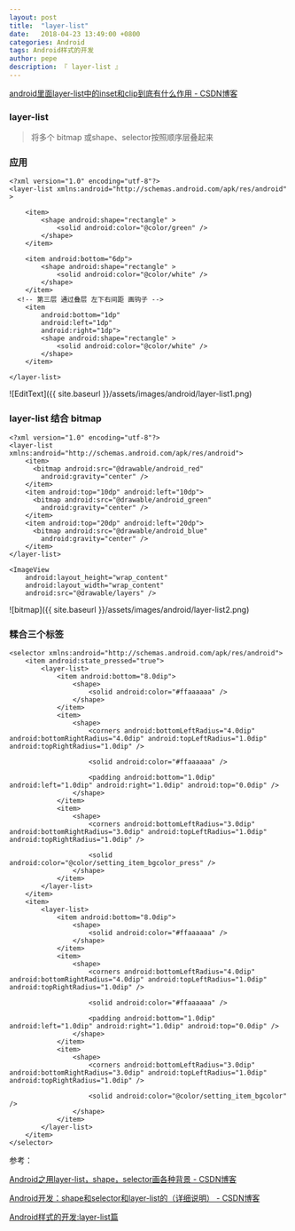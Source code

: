 ```yaml
---
layout: post
title:  "layer-list"
date:   2018-04-23 13:49:00 +0800
categories: Android
tags: Android样式的开发
author: pepe
description: 『 layer-list 』
---
```


[android里面layer-list中的inset和clip到底有什么作用 - CSDN博客](https://blog.csdn.net/candyguy242/article/details/44176503)

### **layer-list**

> 将多个 bitmap 或shape、selector按照顺序层叠起来

### **应用**

```
<?xml version="1.0" encoding="utf-8"?>    
<layer-list xmlns:android="http://schemas.android.com/apk/res/android" >    
    
    <item>    
        <shape android:shape="rectangle" >    
            <solid android:color="@color/green" />    
        </shape>    
    </item>    
    
    <item android:bottom="6dp">    
        <shape android:shape="rectangle" >    
            <solid android:color="@color/white" />    
        </shape>    
    </item>    
  <!-- 第三层 通过叠层 左下右间距 画钩子 -->  
    <item    
        android:bottom="1dp"    
        android:left="1dp"    
        android:right="1dp">    
        <shape android:shape="rectangle" >    
            <solid android:color="@color/white" />    
        </shape>    
    </item>    
    
</layer-list> 
```
![EditText]({{ site.baseurl }}/assets/images/android/layer-list1.png)

### **layer-list 结合 bitmap**
```
<?xml version="1.0" encoding="utf-8"?>  
<layer-list xmlns:android="http://schemas.android.com/apk/res/android">  
    <item>  
      <bitmap android:src="@drawable/android_red"  
        android:gravity="center" />  
    </item>  
    <item android:top="10dp" android:left="10dp">  
      <bitmap android:src="@drawable/android_green"  
        android:gravity="center" />  
    </item>  
    <item android:top="20dp" android:left="20dp">  
      <bitmap android:src="@drawable/android_blue"  
        android:gravity="center" />  
    </item>  
</layer-list>  
```

```
<ImageView  
    android:layout_height="wrap_content"  
    android:layout_width="wrap_content"  
    android:src="@drawable/layers" />  
```
![bitmap]({{ site.baseurl }}/assets/images/android/layer-list2.png)

### **糅合三个标签**
```
<selector xmlns:android="http://schemas.android.com/apk/res/android">  
    <item android:state_pressed="true">  
        <layer-list>  
            <item android:bottom="8.0dip">  
                <shape>  
                    <solid android:color="#ffaaaaaa" />  
                </shape>  
            </item>  
            <item>  
                <shape>  
                    <corners android:bottomLeftRadius="4.0dip" android:bottomRightRadius="4.0dip" android:topLeftRadius="1.0dip" android:topRightRadius="1.0dip" />  
  
                    <solid android:color="#ffaaaaaa" />  
  
                    <padding android:bottom="1.0dip" android:left="1.0dip" android:right="1.0dip" android:top="0.0dip" />  
                </shape>  
            </item>  
            <item>  
                <shape>  
                    <corners android:bottomLeftRadius="3.0dip" android:bottomRightRadius="3.0dip" android:topLeftRadius="1.0dip" android:topRightRadius="1.0dip" />  
  
                    <solid android:color="@color/setting_item_bgcolor_press" />  
                </shape>  
            </item>  
        </layer-list>  
    </item>  
    <item>  
        <layer-list>  
            <item android:bottom="8.0dip">  
                <shape>  
                    <solid android:color="#ffaaaaaa" />  
                </shape>  
            </item>  
            <item>  
                <shape>  
                    <corners android:bottomLeftRadius="4.0dip" android:bottomRightRadius="4.0dip" android:topLeftRadius="1.0dip" android:topRightRadius="1.0dip" />  
  
                    <solid android:color="#ffaaaaaa" />  
  
                    <padding android:bottom="1.0dip" android:left="1.0dip" android:right="1.0dip" android:top="0.0dip" />  
                </shape>  
            </item>  
            <item>  
                <shape>  
                    <corners android:bottomLeftRadius="3.0dip" android:bottomRightRadius="3.0dip" android:topLeftRadius="1.0dip" android:topRightRadius="1.0dip" />  
  
                    <solid android:color="@color/setting_item_bgcolor" />  
                </shape>  
            </item>  
        </layer-list>  
    </item>  
</selector>  
```

参考：

[Android之用layer-list，shape，selector画各种背景 - CSDN博客](https://blog.csdn.net/jenly121/article/details/50319005)

[Android开发：shape和selector和layer-list的（详细说明） - CSDN博客](https://blog.csdn.net/brokge/article/details/9713041)

[Android样式的开发:layer-list篇](http://keeganlee.me/post/android/20150909)



